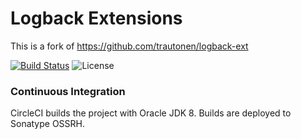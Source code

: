 Logback Extensions
==================

This is a fork of https://github.com/trautonen/logback-ext

[![Build Status](https://circleci.com/gh/WriskHQ/dropwizard-logging-cloudwatch.svg?style=shield&circle-token=035569d22c22736f2f7f9cd1ed994231c14481be)](https://circleci.com/gh/WriskHQ/dropwizard-logging-cloudwatch)
![License](https://img.shields.io/github/license/WriskHQ/dropwizard-logging-cloudwatch.svg?style=flat-square)



### Continuous Integration

CircleCI builds the project with Oracle JDK 8. Builds are deployed
to Sonatype OSSRH.
